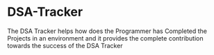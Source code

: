 # DSA-Tracker
The DSA Tracker helps how does the Programmer has Completed the Projects in an environment and it provides the complete contribution towards the success of the DSA Tracker  

